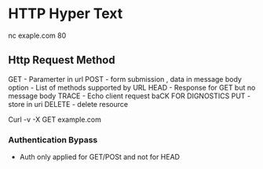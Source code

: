 # HTTP Hyper Text 

nc exaple.com 80


## Http Request Method

GET - Paramerter in url
POST - form submission , data in message body
option - List of methods supported by URL
HEAD - Response for GET but no message body
TRACE - Echo client request baCK FOR DIGNOSTICS
PUT - store in uri
DELETE - delete resource

Curl -v -X GET example.com


### Authentication Bypass
- Auth only applied for GET/POSt and not for HEAD
